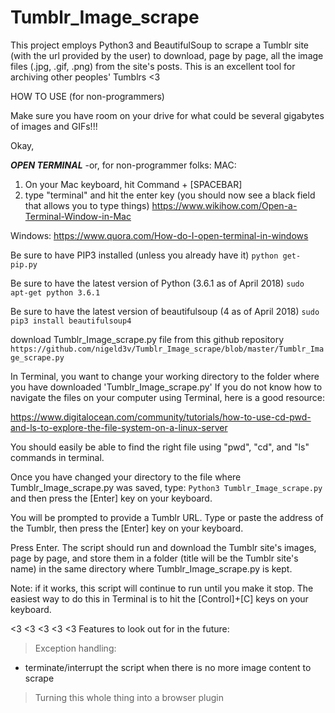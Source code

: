 # Tumblr_Image_scrape
This project employs Python3 and BeautifulSoup to scrape a Tumblr site (with the url provided by the user) to download, page by page, all the image files (.jpg, .gif, .png) from the site's posts. This is an excellent tool for archiving other peoples' Tumblrs <3

HOW TO USE (for non-programmers)

Make sure you have room on your drive for what could be several gigabytes of images and GIFs!!!

Okay,

***OPEN TERMINAL*** 
-or, for non-programmer folks:
MAC:
1) On your Mac keyboard, hit Command + [SPACEBAR]
2) type "terminal" and hit the enter key (you should now see a black field that allows you to type things)
https://www.wikihow.com/Open-a-Terminal-Window-in-Mac

Windows:
https://www.quora.com/How-do-I-open-terminal-in-windows

Be sure to have PIP3 installed (unless you already have it)
```python get-pip.py```

Be sure to have the latest version of Python (3.6.1 as of April 2018)
```sudo apt-get python 3.6.1```

Be sure to have the latest version of beautifulsoup (4 as of April 2018)
```sudo pip3 install beautifulsoup4```

download Tumblr_Image_scrape.py file from this github repository ```https://github.com/nigeld3v/Tumblr_Image_scrape/blob/master/Tumblr_Image_scrape.py```

In Terminal, you want to change your working directory to the folder where you have downloaded 'Tumblr_Image_scrape.py'
If you do not know how to navigate the files on your computer using Terminal, here is a good resource:

https://www.digitalocean.com/community/tutorials/how-to-use-cd-pwd-and-ls-to-explore-the-file-system-on-a-linux-server

You should easily be able to find the right file using "pwd", "cd", and "ls" commands in terminal.

Once you have changed your directory to the file where Tumblr_Image_scrape.py was saved, type:
```Python3 Tumblr_Image_scrape.py```
and then press the [Enter] key on your keyboard.

You will be prompted to provide a Tumblr URL. Type or paste the address of the Tumblr, then press the [Enter] key on your keyboard.
  
Press Enter. The script should run and download the Tumblr site's images, page by page, and store them in a folder (title will be the Tumblr site's name) in the same directory where Tumblr_Image_scrape.py is kept.

Note: if it works, this script will continue to run until you make it stop. The easiest way to do this in Terminal is to hit the [Control]+[C] keys on your keyboard.

<3 <3 <3 <3 <3
Features to look out for in the future:

> Exception handling:
- terminate/interrupt the script when there is no more image content to scrape

> Turning this whole thing into a browser plugin
